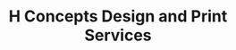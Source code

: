 ---
title: "H Concepts Design and Print Services"
url: /accra/h-concepts-design-and-print-services/
shop: Kopieren
---